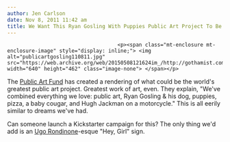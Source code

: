 ```yaml
---
author: Jen Carlson
date: Nov 8, 2011 11:42 am
title: We Want This Ryan Gosling With Puppies Public Art Project To Be Real
---
```


	
										<p><span class="mt-enclosure mt-enclosure-image" style="display: inline;"> <img alt="publicartgosling110811.jpg" src="https://web.archive.org/web/20150508121624im_/http://gothamist.com/attachments/arts_jen/publicartgosling110811.jpg" width="640" height="462" class="image-none"> </span></p>

<p>The <a href="https://web.archive.org/web/20150508121624/http://publicartfund.tumblr.com/post/12514743907/weve-combined-everything-we-love-public-art">Public Art Fund</a> has created a rendering of what could be the world&apos;s greatest public art project. Greatest work of art, even. They explain, &quot;We&apos;ve combined everything we love: public art, Ryan Gosling &amp; his dog, puppies, pizza, a baby cougar, and Hugh Jackman on a motorcycle.&quot; This is all eerily similar to dreams we&apos;ve had.</p>

<p>Can someone launch a Kickstarter campaign for this? The only thing we&apos;d add is an <a href="https://web.archive.org/web/20150508121624/http://www.newmuseum.org/exhibitions/18">Ugo Rondinone</a>-esque &quot;Hey, Girl&quot; sign.</p>					
										
									
				